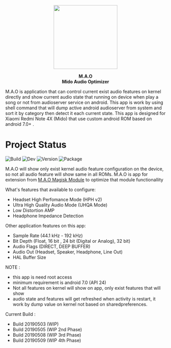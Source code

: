 <p align="center">
  <img width="200" height="200" src="https://raw.githubusercontent.com/Nicklas373/M.A.O/master/images/Logo.png"><br>
</p>

<p align="center">
  <b>M.A.O</b><br>
  <b>Mido Audio Optimizer</b><br>
</p>

M.A.O is application that can control current exist audio features on kernel directly and show current audio state that running on device when play a song or not from audioserver service on android. This app is work by using shell command that will dump active android audioserver from system and sort it by category then detect it each current state. This app is designed for Xiaomi Redmi Note 4X (Mido) that use custom android ROM based on android 7.0+ .

# Project Status
![Build](https://img.shields.io/badge/Build%20Status-On%20Progress-yellow.svg) ![Dev](https://img.shields.io/badge/Development%20Phase-W.I.P-yellow.svg) ![Version](https://img.shields.io/badge/Latest%20Version-4th%20Phase-yellow.svg) ![Package](https://img.shields.io/badge/Package-Android%20App-blue.svg)

M.A.O will show only exist kernel audio feature configuration on the device, so not all audio feature will show same in all ROMs. M.A.O is app for extension from [M.A.O Magisk Module](https://github.com/Nicklas373/Internal_DAC_Fixer/tree/Magisk) to optimize that module functionallity

What's features that available to configure:
- Headset High Perfomance Mode (HPH v2)
- Ultra High Quality Audio Mode (UHQA Mode)
- Low Distortion AMP
- Headphone Impedance Detection

Other application features on this app:
- Sample Rate (44.1 kHz - 192 kHz)
- Bit Depth (Float, 16 bit , 24 bit (Digital or Analog), 32 bit)
- Audio Flags (DIRECT, DEEP BUFFER)
- Audio Out (Headset, Speaker, Headphone, Line Out)
- HAL Buffer Size

NOTE : 
- this app is need root access
- minimum requirement is android 7.0 (API 24)
- Not all features on kernel will show on app, only exist features that will show
- audio state and features will get refreshed when activity is restart, it work by dump value on kernel not based on sharedpreferences.
       
Current Build :
- Build 20190503 (WIP)
- Build 20190505 (WIP 2nd Phase)
- Build 20190508 (WIP 3rd Phase)
- Build 20190509 (WIP 4th Phase)